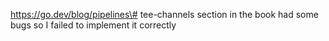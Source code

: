 https://go.dev/blog/pipelines\#
tee-channels section in the book had some bugs so I failed to implement it correctly

